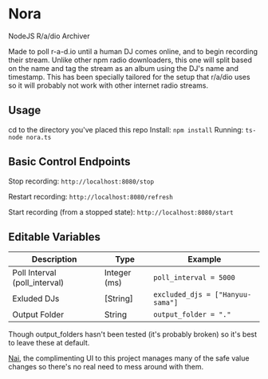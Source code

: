 # Nora
NodeJS R/a/dio Archiver

Made to poll r-a-d.io until a human DJ comes online, and to begin recording their stream. Unlike other npm radio downloaders, this one will split based on the name and tag the stream as an album using the DJ's name and timestamp. This has been specially tailored for the setup that r/a/dio uses so it will probably not work with other internet radio streams.

## Usage
cd to the directory you've placed this repo
Install: `npm install`
Running: `ts-node nora.ts`

## Basic Control Endpoints
Stop recording: `http://localhost:8080/stop`

Restart recording: `http://localhost:8080/refresh`

Start recording (from a stopped state): `http://localhost:8080/start`

## Editable Variables
Description | Type | Example
--- | --- | ---
Poll Interval (poll_interval) | Integer (ms) | `poll_interval = 5000`
Exluded DJs | [String] | `excluded_djs = ["Hanyuu-sama"]`
Output Folder | String | `output_folder = "."`

Though output_folders hasn't been tested (it's probably broken) so it's best to leave these at default.

[Nai](https://github.com/linkcube/nai), the complimenting UI to this project manages many of the safe value changes so there's no real need to mess around with them.
